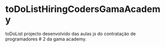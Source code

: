 # toDoListHiringCodersGamaAcademy
toDoList
projecto desenvolvido das aulas js do contratação de programadores # 2 da gama academy.
